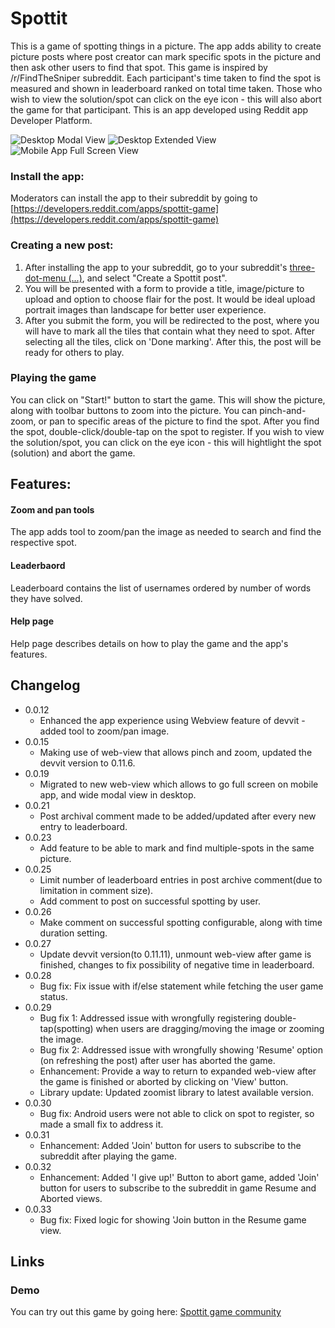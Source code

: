 # Spottit
This is a game of spotting things in a picture. The app adds ability to create picture posts where post creator can mark specific spots in the picture and then ask other users to find that spot. This game is inspired by /r/FindTheSniper subreddit. Each participant's time taken to find the spot is measured and shown in leaderboard ranked on total time taken. Those who wish to view the solution/spot can click on the eye icon - this will also abort the game for that participant. This is an app developed using Reddit app Developer Platform.

![Desktop Modal View](https://i.imgur.com/NnfUEgE.png) ![Desktop Extended View](https://i.imgur.com/P8ghNpy.jpeg)  ![Mobile App Full Screen View](https://i.imgur.com/WTW5RJ4.jpeg) 

### Install the app:
Moderators can install the app to their subreddit by going to [https://developers.reddit.com/apps/spottit-game](https://developers.reddit.com/apps/spottit-game)

### Creating a new post:
1) After installing the app to your subreddit, go to your subreddit's [three-dot-menu (...)](https://developers.reddit.com/docs/capabilities/menu-actions), and select "Create a Spottit post".
2) You will be presented with a form to provide a title, image/picture to upload and option to choose flair for the post. It would be ideal upload portrait images than landscape for better user experience.
3) After you submit the form, you will be redirected to the post, where you will have to mark all the tiles that contain what they need to spot. After selecting all the tiles, click on 'Done marking'. After this, the post will be ready for others to play.

### Playing the game
You can click on "Start!" button to start the game. This will show the picture, along with toolbar buttons to zoom into the picture. You can pinch-and-zoom, or pan to specific areas of the picture to find the spot. After you find the spot, double-click/double-tap on the spot to register. If you wish to view the solution/spot, you can click on the eye icon - this will hightlight the spot (solution) and abort the game.

## Features:
#### Zoom and pan tools
The app adds tool to zoom/pan the image as needed to search and find the respective spot.

#### Leaderbaord
Leaderboard contains the list of usernames ordered by number of words they have solved.

#### Help page
Help page describes details on how to play the game and the app's features.

## Changelog
* 0.0.12
  * Enhanced the app experience using Webview feature of devvit - added tool to zoom/pan image.
* 0.0.15
  * Making use of web-view that allows pinch and zoom, updated the devvit version to 0.11.6.
* 0.0.19
  * Migrated to new web-view which allows to go full screen on mobile app, and wide modal view in desktop.
* 0.0.21
  * Post archival comment made to be added/updated after every new entry to leaderboard.
* 0.0.23
  * Add feature to be able to mark and find multiple-spots in the same picture.
* 0.0.25
  * Limit number of leaderboard entries in post archive comment(due to limitation in comment size).
  * Add comment to post on successful spotting by user.
* 0.0.26
  * Make comment on successful spotting configurable, along with time duration setting.
* 0.0.27
  * Update devvit version(to 0.11.11), unmount web-view after game is finished, changes to fix possibility of negative time in leaderboard.
* 0.0.28
  * Bug fix: Fix issue with if/else statement while fetching the user game status.
* 0.0.29
  * Bug fix 1: Addressed issue with wrongfully registering double-tap(spotting) when users are dragging/moving the image or zooming the image.
  * Bug fix 2: Addressed issue with wrongfully showing 'Resume' option (on refreshing the post) after user has aborted the game.
  * Enhancement: Provide a way to return to expanded web-view after the game is finished or aborted by clicking on 'View' button.
  * Library update: Updated zoomist library to latest available version.
* 0.0.30
  * Bug fix: Android users were not able to click on spot to register, so made a small fix to address it.
* 0.0.31
  * Enhancement: Added 'Join' button for users to subscribe to the subreddit after playing the game.
* 0.0.32
  * Enhancement: Added 'I give up!' Button to abort game, added 'Join' button for users to subscribe to the subreddit in game Resume and Aborted views.
* 0.0.33
  * Bug fix: Fixed logic for showing 'Join button in the Resume game view.  

## Links
### Demo
You can try out this game by going here: [Spottit game community](https://www.reddit.com/r/Spottit/)
